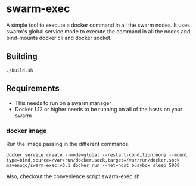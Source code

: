 # swarm-exec
A simple tool to execute a docker command in all the swarm nodes. It uses swarm's global service mode to execute the command in all the nodes and bind-mounts docker cli and docker socket.

## Building
`./build.sh`

## Requirements
- This needs to run on a swarm manager
- Docker 1.12 or higher needs to be running on all of the hosts on your swarm

### docker image
Run the image passing in the different commands.

```
docker service create --mode=global --restart-condition none --mount type=bind,source=/var/run/docker.sock,target=/var/run/docker.sock mavenugo/swarm-exec:v0.1 docker run --net=host busybox sleep 5000
```

Also, checkout the convenience script swarm-exec.sh
